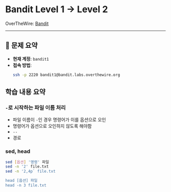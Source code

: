 # Bandit Level 1 → Level 2

OverTheWire: [Bandit](https://overthewire.org/wargames/bandit/level1.html)

---

## 🎯 문제 요약

- **현재 계정**: `bandit1`
- **접속 방법**:
  ```bash
  ssh -p 2220 bandit1@bandit.labs.overthewire.org
  ```
## 학습 내용 요약

### `-`로 시작하는 파일 이름 처리
- 파일 이름이 `-`인 경우 명령어가 이를 옵션으로 오인
- 명령어가 옵션으로 오인하지 않도록 해야함
- `--`
- 경로


### sed, head
```bash
sed [옵션] '명령' 파일
sed -n '2' file.txt
sed -n '2,4p` file.txt

head [옵션] 파일
head -n 3 file.txt
```

